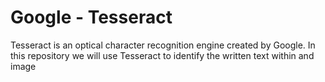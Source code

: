 # Google - Tesseract
Tesseract is an optical character recognition engine created by Google. In this repository we will use Tesseract to identify the written text within and image